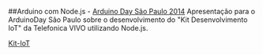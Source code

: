 ##Arduino com Node.js - [Arduino Day São Paulo 2014](http://www.embarcados.com.br/aquecimento-arduino-day-2014)
Apresentação para o ArduinoDay São Paulo sobre o desenvolvimento do "Kit Desenvolvimento IoT" da Telefonica VIVO utilizando Node.js.

[Kit-IoT](https://github.com/vitorleal/kit-iot)

